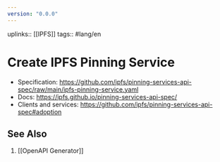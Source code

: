 ```yaml
---
version: "0.0.0"
---
```

uplinks:: [[IPFS]]
tags:: #lang/en 

# Create IPFS Pinning Service

-   Specification: https://github.com/ipfs/pinning-services-api-spec/raw/main/ipfs-pinning-service.yaml
-   Docs: https://ipfs.github.io/pinning-services-api-spec/
-   Clients and services: https://github.com/ipfs/pinning-services-api-spec#adoption


## See Also
1. [[OpenAPI Generator]]